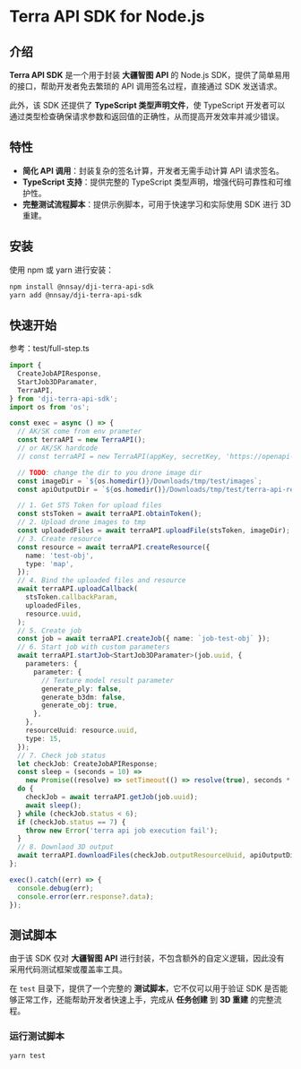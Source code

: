 # Terra API SDK for Node.js

## 介绍

**Terra API SDK** 是一个用于封装 **大疆智图 API** 的 Node.js SDK，提供了简单易用的接口，帮助开发者免去繁琐的 API 调用签名过程，直接通过 SDK 发送请求。

此外，该 SDK 还提供了 **TypeScript 类型声明文件**，使 TypeScript 开发者可以通过类型检查确保请求参数和返回值的正确性，从而提高开发效率并减少错误。

## 特性

- **简化 API 调用**：封装复杂的签名计算，开发者无需手动计算 API 请求签名。
- **TypeScript 支持**：提供完整的 TypeScript 类型声明，增强代码可靠性和可维护性。
- **完整测试流程脚本**：提供示例脚本，可用于快速学习和实际使用 SDK 进行 3D 重建。

## 安装

使用 npm 或 yarn 进行安装：

```sh
npm install @nnsay/dji-terra-api-sdk
yarn add @nnsay/dji-terra-api-sdk
```

## 快速开始

参考：test/full-step.ts

```typescript
import {
  CreateJobAPIResponse,
  StartJob3DParamater,
  TerraAPI,
} from 'dji-terra-api-sdk';
import os from 'os';

const exec = async () => {
  // AK/SK come from env prameter
  const terraAPI = new TerraAPI();
  // or AK/SK hardcode
  // const terraAPI = new TerraAPI(appKey, secretKey, 'https://openapi-cn.dji.com');

  // TODO: change the dir to you drone image dir
  const imageDir = `${os.homedir()}/Downloads/tmp/test/images`;
  const apiOutputDir = `${os.homedir()}/Downloads/tmp/test/terra-api-result`;

  // 1. Get STS Token for upload files
  const stsToken = await terraAPI.obtainToken();
  // 2. Upload drone images to tmp
  const uploadedFiles = await terraAPI.uploadFile(stsToken, imageDir);
  // 3. Create resource
  const resource = await terraAPI.createResource({
    name: 'test-obj',
    type: 'map',
  });
  // 4. Bind the uploaded files and resource
  await terraAPI.uploadCallback(
    stsToken.callbackParam,
    uploadedFiles,
    resource.uuid,
  );
  // 5. Create job
  const job = await terraAPI.createJob({ name: `job-test-obj` });
  // 6. Start job with custom parameters
  await terraAPI.startJob<StartJob3DParamater>(job.uuid, {
    parameters: {
      parameter: {
        // Texture model result parameter
        generate_ply: false,
        generate_b3dm: false,
        generate_obj: true,
      },
    },
    resourceUuid: resource.uuid,
    type: 15,
  });
  // 7. Check job status
  let checkJob: CreateJobAPIResponse;
  const sleep = (seconds = 10) =>
    new Promise((resolve) => setTimeout(() => resolve(true), seconds * 1000));
  do {
    checkJob = await terraAPI.getJob(job.uuid);
    await sleep();
  } while (checkJob.status < 6);
  if (checkJob.status == 7) {
    throw new Error('terra api job execution fail');
  }
  // 8. Downlaod 3D output
  await terraAPI.downloadFiles(checkJob.outputResourceUuid, apiOutputDir);
};

exec().catch((err) => {
  console.debug(err);
  console.error(err.response?.data);
});
```

## 测试脚本

由于该 SDK 仅对 **大疆智图 API** 进行封装，不包含额外的自定义逻辑，因此没有采用代码测试框架或覆盖率工具。

在 `test` 目录下，提供了一个完整的 **测试脚本**，它不仅可以用于验证 SDK 是否能够正常工作，还能帮助开发者快速上手，完成从 **任务创建** 到 **3D 重建** 的完整流程。

### 运行测试脚本

```sh
yarn test
```

